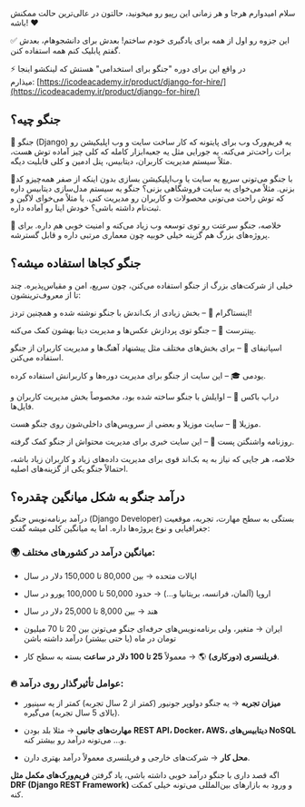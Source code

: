 سلام امیدوارم هرجا و هر زمانی این رپیو رو میخونید، حالتون در عالی‌ترین حالت ممکنش باشه! ❤

✅ این جزوه رو اول از همه برای یادگیری خودم ساختم! بعدش برای دانشجوهام، بعدش گفتم پابلیک کنم همه استفاده کنن. 

⚡ در واقع این برای دوره "جنگو برای استخدامی" هستش که لینکشو اینجا میذارم: [https://icodeacademy.ir/product/django-for-hire/](https://icodeacademy.ir/product/django-for-hire/)

## جنگو چیه؟
🔸 جنگو (Django) یه فریم‌ورک وب برای پایتونه که کار ساخت سایت و وب اپلیکیشن رو برات راحت‌تر می‌کنه. یه جورایی مثل یه جعبه‌ابزار کامله که کلی چیز آماده توش هست، مثلاً سیستم مدیریت کاربران، دیتابیس، پنل ادمین و کلی قابلیت دیگه.

🔸با جنگو می‌تونی سریع یه سایت یا وب‌اپلیکیشن بسازی بدون اینکه از صفر همه‌چیزو کد بزنی. مثلاً می‌خوای یه سایت فروشگاهی بزنی؟ جنگو یه سیستم مدل‌سازی دیتابیس داره که توش راحت می‌تونی محصولات و کاربران رو مدیریت کنی. یا مثلاً می‌خوای لاگین و ثبت‌نام داشته باشی؟ خودش اینا رو آماده داره.

🔸 خلاصه، جنگو سرعتت رو توی توسعه وب زیاد می‌کنه و امنیت خوبی هم داره. برای پروژه‌های بزرگ هم گزینه خیلی خوبیه چون معماری مرتبی داره و قابل گسترشه.

## جنگو کجاها استفاده میشه؟
خیلی از شرکت‌های بزرگ از جنگو استفاده می‌کنن، چون سریع، امن و مقیاس‌پذیره. چند تا از معروف‌ترینشون:

اینستاگرام 📸 – بخش زیادی از بک‌اندش با جنگو نوشته شده و همچنین تردز!
    
پینترست 📌 – جنگو توی پردازش عکس‌ها و مدیریت دیتا بهشون کمک می‌کنه.
    
اسپاتیفای 🎵 – برای بخش‌های مختلف مثل پیشنهاد آهنگ‌ها و مدیریت کاربران از جنگو استفاده می‌کنن.
    
یودمی 🎓 – این سایت از جنگو برای مدیریت دوره‌ها و کاربرانش استفاده کرده.
    
دراپ باکس 📁 – اوایلش با جنگو ساخته شده بود، مخصوصاً بخش مدیریت کاربران و فایل‌ها.
    
موزیلا 🦊 – سایت موزیلا و بعضی از سرویس‌های داخلی‌شون روی جنگو هست.
    
روزنامه واشنگتن پست 📰 – این سایت خبری برای مدیریت محتواش از جنگو کمک گرفته.

خلاصه، هر جایی که نیاز به یه بک‌اند قوی برای مدیریت داده‌های زیاد و کاربران زیاد باشه، احتمالاً جنگو یکی از گزینه‌های اصلیه.

## درآمد جنگو به شکل میانگین چقدره؟
درآمد برنامه‌نویس جنگو (Django Developer) بستگی به سطح مهارت، تجربه، موقعیت جغرافیایی و نوع پروژه‌ها داره. اما یه میانگین کلی میشه گفت:

### 🌍 **میانگین درآمد در کشورهای مختلف:**
- ایالات متحده → بین 80,000 تا 150,000 دلار در سال
- اروپا (آلمان، فرانسه، بریتانیا و...)  → حدود 50,000 تا 100,000 یورو در سال
- هند → بین 8,000 تا 25,000 دلار در سال
- ایران  → متغیر، ولی برنامه‌نویس‌های حرفه‌ای جنگو می‌تونن بین 20 تا 70 میلیون تومان در ماه (یا حتی بیشتر) درآمد داشته باشن
    
- **فریلنسری (دورکاری)** 🌎 → معمولاً **25 تا 100 دلار در ساعت** بسته به سطح کار.
### 🔥 **عوامل تأثیرگذار روی درآمد:**

- **میزان تجربه** → یه جنگو دولوپر جونیور (کمتر از 2 سال تجربه) کمتر از یه سینیور (بالای 5 سال تجربه) می‌گیره.
    
- **مهارت‌های جانبی** → مثلا بلد بودن **REST API، Docker، AWS، دیتابیس‌های NoSQL** و... می‌تونه درآمد رو بیشتر کنه.
    
- **محل کار** → شرکت‌های خارجی و فریلنسری معمولاً درآمد بهتری دارن.

اگه قصد داری با جنگو درآمد خوبی داشته باشی، یاد گرفتن **فریم‌ورک‌های مکمل مثل DRF (Django REST Framework)** و ورود به بازارهای بین‌المللی می‌تونه خیلی کمکت کنه.
